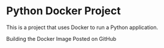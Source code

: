 # Python Docker Project

This is a project that uses Docker to run a Python application.

Building the Docker Image
Posted on GitHub